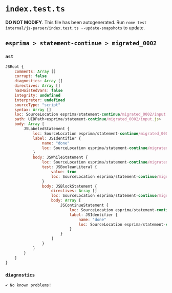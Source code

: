 # `index.test.ts`

**DO NOT MODIFY**. This file has been autogenerated. Run `rome test internal/js-parser/index.test.ts --update-snapshots` to update.

## `esprima > statement-continue > migrated_0002`

### `ast`

```javascript
JSRoot {
	comments: Array []
	corrupt: false
	diagnostics: Array []
	directives: Array []
	hasHoistedVars: false
	integrity: undefined
	interpreter: undefined
	sourceType: "script"
	syntax: Array []
	loc: SourceLocation esprima/statement-continue/migrated_0002/input.js 1:0-2:0
	path: UIDPath<esprima/statement-continue/migrated_0002/input.js>
	body: Array [
		JSLabeledStatement {
			loc: SourceLocation esprima/statement-continue/migrated_0002/input.js 1:0-1:36
			label: JSIdentifier {
				name: "done"
				loc: SourceLocation esprima/statement-continue/migrated_0002/input.js 1:0-1:4 (done)
			}
			body: JSWhileStatement {
				loc: SourceLocation esprima/statement-continue/migrated_0002/input.js 1:6-1:36
				test: JSBooleanLiteral {
					value: true
					loc: SourceLocation esprima/statement-continue/migrated_0002/input.js 1:13-1:17
				}
				body: JSBlockStatement {
					directives: Array []
					loc: SourceLocation esprima/statement-continue/migrated_0002/input.js 1:19-1:36
					body: Array [
						JSContinueStatement {
							loc: SourceLocation esprima/statement-continue/migrated_0002/input.js 1:21-1:34
							label: JSIdentifier {
								name: "done"
								loc: SourceLocation esprima/statement-continue/migrated_0002/input.js 1:30-1:34 (done)
							}
						}
					]
				}
			}
		}
	]
}
```

### `diagnostics`

```
✔ No known problems!

```
